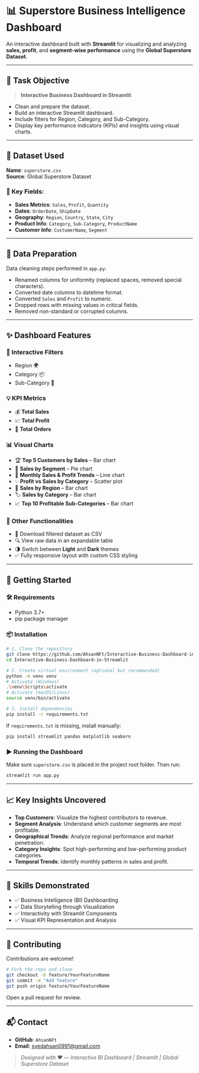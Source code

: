 
# 📊 Superstore Business Intelligence Dashboard 

An interactive dashboard built with **Streamlit** for visualizing and analyzing **sales, profit**, and **segment-wise performance** using the **Global Superstore Dataset**.

---

## 🎯 Task Objective

> **Interactive Business Dashboard in Streamlit**

- Clean and prepare the dataset.
- Build an interactive Streamlit dashboard.
- Include filters for Region, Category, and Sub-Category.
- Display key performance indicators (KPIs) and insights using visual charts.

---

## 📁 Dataset Used

**Name**: `superstore.csv`  
**Source**: Global Superstore Dataset

### 🔎 Key Fields:
- **Sales Metrics**: `Sales`, `Profit`, `Quantity`
- **Dates**: `OrderDate`, `ShipDate`
- **Geography**: `Region`, `Country`, `State`, `City`
- **Product Info**: `Category`, `Sub-Category`, `ProductName`
- **Customer Info**: `CustomerName`, `Segment`

---

## 🧹 Data Preparation

Data cleaning steps performed in `app.py`:
- Renamed columns for uniformity (replaced spaces, removed special characters).
- Converted date columns to datetime format.
- Converted `Sales` and `Profit` to numeric.
- Dropped rows with missing values in critical fields.
- Removed non-standard or corrupted columns.

---

## ✨ Dashboard Features

### 🔧 Interactive Filters
- Region 🌍
- Category 📦
- Sub-Category 🧷

### 💡 KPI Metrics
- 💰 **Total Sales**
- 📈 **Total Profit**
- 🧾 **Total Orders**

### 📊 Visual Charts
- 🏆 **Top 5 Customers by Sales** – Bar chart
- 🧊 **Sales by Segment** – Pie chart
- 📅 **Monthly Sales & Profit Trends** – Line chart
- 💡 **Profit vs Sales by Category** – Scatter plot
- 📍 **Sales by Region** – Bar chart
- 🏷️ **Sales by Category** – Bar chart
- 📈 **Top 10 Profitable Sub-Categories** – Bar chart

### 🔁 Other Functionalities
- 📁 Download filtered dataset as CSV
- 🔍 View raw data in an expandable table
- 🌗 Switch between **Light** and **Dark** themes
- ✅ Fully responsive layout with custom CSS styling

---

## 🚀 Getting Started

### 🛠 Requirements

- Python 3.7+
- pip package manager

### 📦 Installation

```bash
# 1. Clone the repository
git clone https://github.com/AhsanNFt/Interactive-Business-Dashboard-in-Streamlit.git
cd Interactive-Business-Dashboard-in-Streamlit

# 2. Create virtual environment (optional but recommended)
python -m venv venv
# Activate (Windows)
.\venv\Scripts\activate
# Activate (macOS/Linux)
source venv/bin/activate

# 3. Install dependencies
pip install -r requirements.txt
```

If `requirements.txt` is missing, install manually:

```bash
pip install streamlit pandas matplotlib seaborn
```

### ▶️ Running the Dashboard

Make sure `superstore.csv` is placed in the project root folder. Then run:

```bash
streamlit run app.py
```

---

## 📈 Key Insights Uncovered

- **Top Customers**: Visualize the highest contributors to revenue.
- **Segment Analysis**: Understand which customer segments are most profitable.
- **Geographical Trends**: Analyze regional performance and market penetration.
- **Category Insights**: Spot high-performing and low-performing product categories.
- **Temporal Trends**: Identify monthly patterns in sales and profit.

---

## 🧠 Skills Demonstrated

- ✅ Business Intelligence (BI) Dashboarding
- ✅ Data Storytelling through Visualization
- ✅ Interactivity with Streamlit Components
- ✅ Visual KPI Representation and Analysis

---

## 🤝 Contributing

Contributions are welcome!

```bash
# Fork the repo and clone
git checkout -b feature/YourFeatureName
git commit -m "Add feature"
git push origin feature/YourFeatureName
```

Open a pull request for review.

---

## 📬 Contact

- **GitHub**: `AhsanNFt`
- **Email**: syedahsan0991@gmail.com

> _Designed with ❤️ — Interactive BI Dashboard | Streamlit | Global Superstore Dataset_
